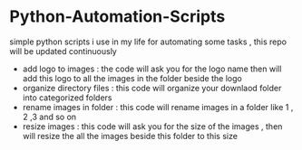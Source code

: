 # Python-Automation-Scripts

simple python scripts i use in my life for automating some tasks , this repo will be updated continuously 

- add logo to images : the code will ask you for the logo name then will add this logo to all the images in the folder beside the logo
- organize directory files : this code will organize your downlaod folder into categorized folders 
- rename images in folder : this code will rename images in a folder like 1 , 2 ,3 and so on 
- resize images : this code will ask you for the size of the images , then will resize the all the images beside this folder to this size 
